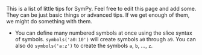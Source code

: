 This is a list of little tips for SymPy.  Feel free to edit this page and add some. They can be just basic things or advanced tips.  If we get enough of them, we might do something with them.

- You can define many numbered symbols at once using the slice syntax of symbols. `symbols('a0:10')` will create symbols `a0` through `a9`.  You can also do `symbols('a:z')` to create the symbols `a`, `b`, ..., `z`.